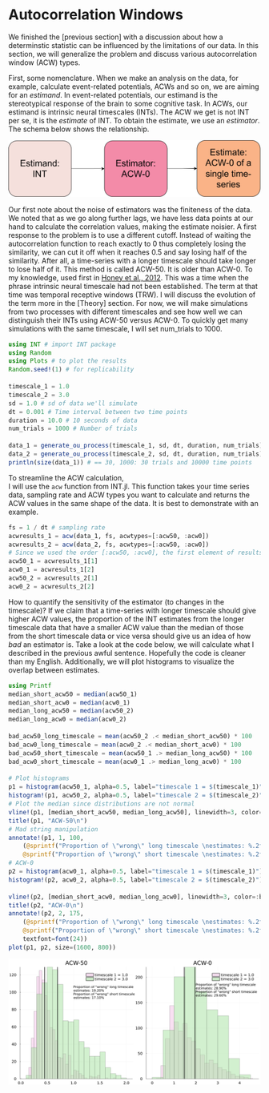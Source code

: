 # Autocorrelation Windows

We finished the [previous section] with a discussion about how a determinstic 
statistic can be influenced by the limitations of our data. In this section, we 
will generalize the problem and discuss various autocorrelation window (ACW) types. 

First, some nomenclature. When we make an analysis on the data, for example, calculate 
event-related potentials, ACWs and so on, we are aiming for an _estimand_. In 
event-related potentials, our estimand is the stereotypical response of the brain 
to some cognitive task. In ACWs, our estimand is intrinsic neural timescales (INTs). 
The ACW we get is not INT per se, it is the _estimate_ of INT. To obtain the estimate, 
we use an _estimator_. The schema below shows the relationship. 

![](assets/practice_2_estimator.drawio.svg)

Our first note about the noise of estimators was the finiteness of the data. We 
noted that as we go along further lags, we have less data points at our hand to calculate 
the correlation values, making the estimate noisier. A first response to the problem 
is to use a different cutoff. Instead of waiting the autocorrelation function to reach 
exactly to 0 thus completely losing the similarity, we can cut it off when it 
reaches 0.5 and say losing half of the similarity. After all, a time-series with a 
longer timescale should take longer to lose half of it. This method is called ACW-50. It is  older than ACW-0. To my knowledge, used first in [Honey et al., 2012](https://pubmed.ncbi.nlm.nih.gov/23083743/). This was a time when the phrase intrinsic neural timescale had 
not been established. The term at that time was temporal receptive windows (TRW). I will 
discuss the evolution of the term more in the [Theory] section. For now, we will make 
simulations from two processes with different timescales and see how well we can distinguish 
their INTs using ACW-50 versus ACW-0. To quickly get many simulations with the same timescale, 
I will set num_trials to 1000. 

```julia
using INT # import INT package
using Random 
using Plots # to plot the results
Random.seed!(1) # for replicability

timescale_1 = 1.0
timescale_2 = 3.0
sd = 1.0 # sd of data we'll simulate
dt = 0.001 # Time interval between two time points
duration = 10.0 # 10 seconds of data
num_trials = 1000 # Number of trials

data_1 = generate_ou_process(timescale_1, sd, dt, duration, num_trials)
data_2 = generate_ou_process(timescale_2, sd, dt, duration, num_trials)
println(size(data_1)) # == 30, 1000: 30 trials and 10000 time points
```

To streamline the ACW calculation,  
I will use the `acw` function from INT.jl. This function takes your time series data, 
sampling rate and ACW types you want to calculate and returns the ACW values in the same 
shape of the data. It is best to demonstrate with an example. 

```julia
fs = 1 / dt # sampling rate
acwresults_1 = acw(data_1, fs, acwtypes=[:acw50, :acw0]) 
acwresults_2 = acw(data_2, fs, acwtypes=[:acw50, :acw0])
# Since we used the order [:acw50, :acw0], the first element of results is ACW-50, the second is ACW-0.
acw50_1 = acwresults_1[1]
acw0_1 = acwresults_1[2]
acw50_2 = acwresults_2[1]
acw0_2 = acwresults_2[2]
```

How to quantify the sensitivity of the estimator (to changes in the timescale)? If we claim that 
a time-series with longer timescale should give higher ACW values, the proportion of the INT estimates 
from the longer timescale data that have a smaller ACW value than the median of those from the short 
timescale data or vice versa should give us an idea of how _bad_ an estimator is. Take a look at the code below, 
we will calculate what I described in the previous awful sentence. Hopefully the code is cleaner than my English. Additionally, we will plot histograms to visualize the overlap between estimates. 

```julia
using Printf
median_short_acw50 = median(acw50_1)
median_short_acw0 = median(acw0_1)
median_long_acw50 = median(acw50_2)
median_long_acw0 = median(acw0_2)

bad_acw50_long_timescale = mean(acw50_2 .< median_short_acw50) * 100
bad_acw0_long_timescale = mean(acw0_2 .< median_short_acw0) * 100
bad_acw50_short_timescale = mean(acw50_1 .> median_long_acw50) * 100
bad_acw0_short_timescale = mean(acw0_1 .> median_long_acw0) * 100

# Plot histograms
p1 = histogram(acw50_1, alpha=0.5, label="timescale 1 = $(timescale_1)")
histogram!(p1, acw50_2, alpha=0.5, label="timescale 2 = $(timescale_2)")
# Plot the median since distributions are not normal
vline!(p1, [median_short_acw50, median_long_acw50], linewidth=3, color=:black, label="") 
title!(p1, "ACW-50\n")
# Mad string manipulation
annotate!(p1, 1, 100, 
    (@sprintf("Proportion of \"wrong\" long timescale \nestimates: %.2f%% \n", bad_acw50_long_timescale) * 
    @sprintf("Proportion of \"wrong\" short timescale \nestimates: %.2f%%", bad_acw50_short_timescale), :left))
# ACW-0
p2 = histogram(acw0_1, alpha=0.5, label="timescale 1 = $(timescale_1)")
histogram!(p2, acw0_2, alpha=0.5, label="timescale 2 = $(timescale_2)")

vline!(p2, [median_short_acw0, median_long_acw0], linewidth=3, color=:black, label="")
title!(p2, "ACW-0\n")
annotate!(p2, 2, 175, 
    (@sprintf("Proportion of \"wrong\" long timescale \nestimates: %.2f%% \n", bad_acw0_long_timescale) * 
    @sprintf("Proportion of \"wrong\" short timescale \nestimates: %.2f%%", bad_acw0_short_timescale), :left),
    textfont=font(24))
plot(p1, p2, size=(1600, 800))
```

![](assets/practice_2_1.svg)

